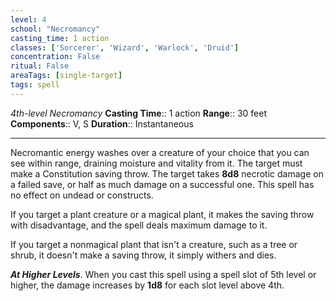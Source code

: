 ```yaml
---
level: 4
school: "Necromancy"
casting_time: 1 action
classes: ['Sorcerer', 'Wizard', 'Warlock', 'Druid']
concentration: False
ritual: False
areaTags: [single-target]
tags: spell
---
```


_4th-level Necromancy_
**Casting Time**:: 1 action
**Range**:: 30 feet
**Components**:: V, S
**Duration**:: Instantaneous

---

Necromantic energy washes over a creature of your choice that you can see within range, draining moisture and vitality from it. The target must make a Constitution saving throw. The target takes **8d8** necrotic damage on a failed save, or half as much damage on a successful one. This spell has no effect on undead or constructs.

If you target a plant creature or a magical plant, it makes the saving throw with disadvantage, and the spell deals maximum damage to it.

If you target a nonmagical plant that isn't a creature, such as a tree or shrub, it doesn't make a saving throw, it simply withers and dies.


**_At Higher Levels_**. When you cast this spell using a spell slot of 5th level or higher, the damage increases by **1d8** for each slot level above 4th.


